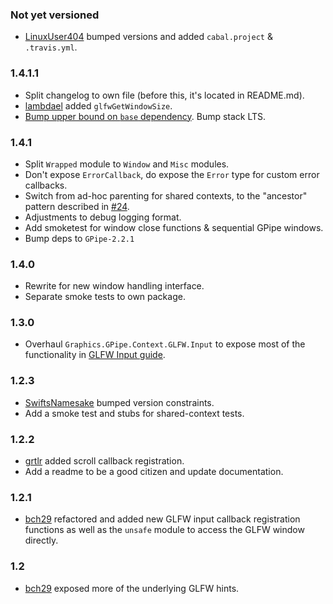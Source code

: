 ### Not yet versioned

* [LinuxUser404](https://github.com/LinuxUser404) bumped versions and added `cabal.project` & `.travis.yml`.

### 1.4.1.1

* Split changelog to own file (before this, it's located in README.md).
* [lambdael](https://github.com/lambdael) added `glfwGetWindowSize`.
* [Bump upper bound on `base` dependency](https://github.com/fpco/stackage/issues/2670). Bump stack LTS.

### 1.4.1

* Split `Wrapped` module to `Window` and `Misc` modules.
* Don't expose `ErrorCallback`, do expose  the `Error` type for custom error callbacks.
* Switch from ad-hoc parenting for shared contexts, to the "ancestor" pattern described in [#24](https://github.com/plredmond/GPipe-GLFW/issues/24#issuecomment-299681824).
* Adjustments to debug logging format.
* Add smoketest for window close functions & sequential GPipe windows.
* Bump deps to `GPipe-2.2.1`

### 1.4.0

* Rewrite for new window handling interface.
* Separate smoke tests to own package.

### 1.3.0

* Overhaul `Graphics.GPipe.Context.GLFW.Input` to expose most of the functionality in [GLFW Input guide](http://www.glfw.org/docs/latest/input_guide.html).

### 1.2.3

* [SwiftsNamesake](https://github.com/SwiftsNamesake) bumped version constraints.
* Add a smoke test and stubs for shared-context tests.

### 1.2.2

* [grtlr](https://github.com/grtlr) added scroll callback registration.
* Add a readme to be a good citizen and update documentation.

### 1.2.1

* [bch29](https://github.com/bch29) refactored and added new GLFW input callback registration functions as well as the `unsafe` module to access the GLFW window directly.

### 1.2

* [bch29](https://github.com/bch29) exposed more of the underlying GLFW hints.
